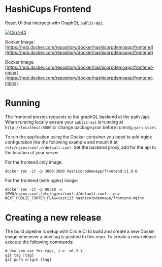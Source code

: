 # HashiCups Frontend

React UI that interacts with GraphQL `public-api`.

[![CircleCI](https://circleci.com/gh/hashicorp-demoapp/frontend.svg?style=svg)](https://circleci.com/gh/hashicorp-demoapp/frontend)  

Docker Image: [https://hub.docker.com/repository/docker/hashicorpdemoapp/frontend](https://hub.docker.com/repository/docker/hashicorpdemoapp/frontend)

Docker Image: [https://hub.docker.com/repository/docker/hashicorpdemoapp/frontend-nginx](https://hub.docker.com/repository/docker/hashicorpdemoapp/frontend-nginx)

# Running

The frontend proxies requests to the graphQL backend at the path /api. When running locally ensure your `public-api` is running at `http://localhost:8080` or change package.json before running `yarn start`.

To run the application using the Docker container you need to add nginx configuration like the following example and mount it at `/etc/nginx/conf.d/default.conf`. Set the backend proxy_add for the api to the location of your server.

For the frontend only image:

```
docker run -it -p 3000:3000 hashicorpdemoapp/frontend:v1.0.6
```

For the frontend (with nginx) image:

```
docker run -it -p 80:80 -v $PWD/nginx.conf:/etc/nginx/conf.d/default.conf --env NEXT_PUBLIC_FOOTER_FLAG=test123 hashicorpdemoapp/frontend-nginx
```

# Creating a new release
The build pipeline is setup with Circle CI to build and create a new Docker image whenever a new tag is pushed to this repo. To create a new release execute the following commands:

```shell
# Use sem var for tags, i.e. v0.0.1
git tag [tag]
git push origin [tag]
```
